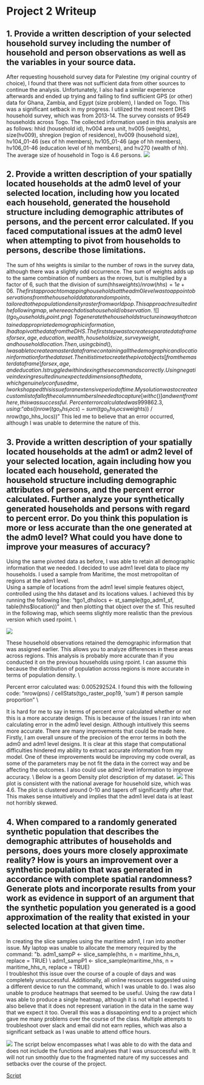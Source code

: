 # Project 2 Writeup
## 1. Provide a written description of your selected household survey including the number of household and person observations as well as the variables in your source data.
   After requesting household survey data for Palestine (my original country of choice), I found that there was not sufficient data from other sources to continue the analysis. Unfortunately, I also had a similar experience afterwards and ended up trying and failing to find sufficient GPS (or other) data for Ghana, Zambia, and Egypt (size problem), I landed on Togo. This was a significant setback in my progress. I utilized the most recent DHS household survey, which was from 2013-14. The survey consists of 9549 households across Togo. The collected information used in this analysis are as follows: hhid (household id), hv004 area unit, hv005 (weights), size(hv009), shregion (region of residence), hv009 (household size), hv104_01-46 (sex of hh members), hv105_01-46 (age of hh members), hv106_01-46 (education level of hh members), and hv270 (wealth of hh). The average size of household in Togo is 4.6 persons.
![](Question1.png)
## 2.	Provide a written description of your spatially located households at the adm0 level of your selected location, including how you located each household, generated the household structure including demographic attributes of persons, and the percent error calculated. If you faced computational issues at the adm0 level when attempting to pivot from households to persons, describe those limitations.

   The sum of hhs weights is similar to the number of rows in the survey data, although there was a slightly odd occurrence. The sum of weights adds up to the same combination of numbers as the nrows, but is multiplied by a factor of 6, such that the division of sum(hhs$weights)/nrow(hhs) = 1e+06. \ 
The first approach to mapping households at the adm0 level was to appoint observations from the household data to random points, tailored to the population density raster from worldpop. This approach resulted in the following map, where each dot is a household/observation. \
![](tgo_households_rpoint.png)
\
   To generate the household structure in a way that contained appropriate demographic information, I had to pivot the data from the DHS. The first step was to create separate dataframes for sex, age, education, wealth, household size, survey weight, and household location. Then, using cbind(), I was able to create a master dataframe containing all the demographic and location information for the dataset. Then it is time to create the pivot objects [from the master dataframe] for sex, age, and education. I struggled with indexing these commands correctly. Using negative indexing resulted in unexpected dimensions of the data, which genuinely confused me, I workshopped this issue for an extensive period of time. My solution was to create a custom list of all of the column numbers I needed to capture [with c()] and went from there, this was successful.
\
   Percent error calculated was 999862.3, using: “abs((nrow(tgo_hhs_locs) - sum(tgo_hhs_locs$weights)) / nrow(tgo_hhs_locs))” This led me to believe that an error occurred, although I was unable to determine the nature of this. 

## 3.	Provide a written description of your spatially located households at the adm1 or adm2 level of your selected location, again including how you located each household, generated the household structure including demographic attributes of persons, and the percent error calculated. Further analyze your synthetically generated households and persons with regard to percent error. Do you think this population is more or less accurate than the one generated at the adm0 level? What could you have done to improve your measures of accuracy?

   Using the same pivoted data as before, I was able to retain all demographic information that we needed. I decided to use adm1 level data to place my households. I used a sample from Maritime, the most metropolitan of regions at the adm1 level. \
   Using a sample of locations from the adm1 level simple features object, controlled using the hhs dataset and its locations values. I achieved this by running the following line: “tgo1_dhslocs <- st_sample(tgo_adm1_sf, table(hhs$location))” and then plotting that object over the sf. This resulted in the following map, which seems slightly more realistic than the previous version which used rpoint. \

![](tgo_households_adm1.png)

   These household observations retained the demographic information that was assigned earlier. This allows you to analyze differences in these areas across regions. This analysis is probably more accurate than if you conducted it on the previous households using rpoint. I can assume this because the distribution of population across regions is more accurate in terms of population density. \

   Percent error calculated was: 0.005292524. I found this with the following code: “nrow(pns) / cellStats(tgo_raster_pop19, 'sum') # person sample proportion” \
   
   It is hard for me to say in terms of percent error calculated whether or not this is a more accurate design. This is because of the issues I ran into when calculating error in the adm0 level design. Although intuitively this seems more accurate. There are many improvements that could be made here. Firstly, I am overall unsure of the precision of the error terms in both the adm0 and adm1 level designs. It is clear at this stage that computational difficulties hindered my ability to extract accurate information from my model. One of these improvements would be improving my code overall, as some of the parameters may be not fit the data in the correct way and be affecting the outcomes. I also could use adm2 level information to improve accuracy. \ Below is a geom Density plot description of my dataset.
![](DensityPlot.png)
   This plot is consistent with the national average for household size, which was 4.6. The plot is clustered around 0-10 and tapers off significantly after that. This makes sense intuitively and implies that the adm1 level data is at least not horribly skewed.
   
## 4. When compared to a randomly generated synthetic population that describes the demographic attributes of households and persons, does yours more closely approximate reality? How is yours an improvement over a synthetic population that was generated in accordance with complete spatial randomness? Generate plots and incorporate results from your work as evidence in support of an argument that the synthetic population you generated is a good approximation of the reality that existed in your selected location at that given time.

In creating the slice samples using the maritime adm1, I ran into another issue. My laptop was unable to allocate the memory required by the command: "b.	adm1_sampP <- slice_sample(hhs, n = maritime_hhs_n, replace = TRUE) \ 
adm1_sampP1 <- slice_sample(maritime_hhs, n = maritime_hhs_n, replace = TRUE) \
I troubleshot this issue over the course of a couple of days and was completely unsuccessful. Additionally, all online resources suggested using a different device to run the command, which I was unable to do.
I was also unable to produce heatmaps that seemed to be useful. Using the raw data I was able to produce a single heatmap, although it is not what I expected. I also believe that it does not represent variation in the data in the same way that we expect it too. Overall this was a dissapointing end to a project which gave me many problems over the course of the class. Multiple attempts to troubleshoot over slack and email did not earn replies, which was also a significant setback as I was unable to attend office hours.

![](raw.png)
The script below encompasses what I was able to do with the data and does not include the functions and analyses that I was unsuccessful with. It will not run smoothly due to the fragmented nature of my successes and setbacks over the course of the project.

[Script](P2_Final_Script.R)
